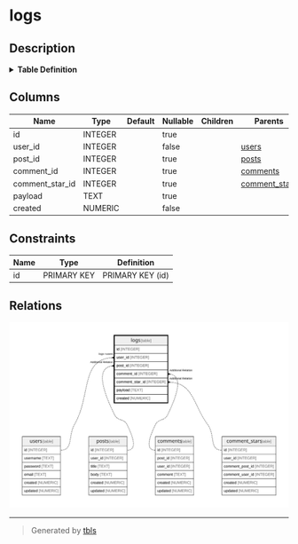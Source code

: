 # logs

## Description

<details>
<summary><strong>Table Definition</strong></summary>

```sql
CREATE TABLE logs (
  id INTEGER PRIMARY KEY AUTOINCREMENT,
  user_id INTEGER NOT NULL,
  post_id INTEGER,
  comment_id INTEGER,
  comment_star_id INTEGER,
  payload TEXT,
  created NUMERIC NOT NULL
)
```

</details>

## Columns

| Name | Type | Default | Nullable | Children | Parents | Comment |
| ---- | ---- | ------- | -------- | -------- | ------- | ------- |
| id | INTEGER |  | true |  |  |  |
| user_id | INTEGER |  | false |  | [users](users.md) |  |
| post_id | INTEGER |  | true |  | [posts](posts.md) |  |
| comment_id | INTEGER |  | true |  | [comments](comments.md) |  |
| comment_star_id | INTEGER |  | true |  | [comment_stars](comment_stars.md) |  |
| payload | TEXT |  | true |  |  |  |
| created | NUMERIC |  | false |  |  |  |

## Constraints

| Name | Type | Definition |
| ---- | ---- | ---------- |
| id | PRIMARY KEY | PRIMARY KEY (id) |

## Relations

![er](logs.svg)

---

> Generated by [tbls](https://github.com/k1LoW/tbls)
